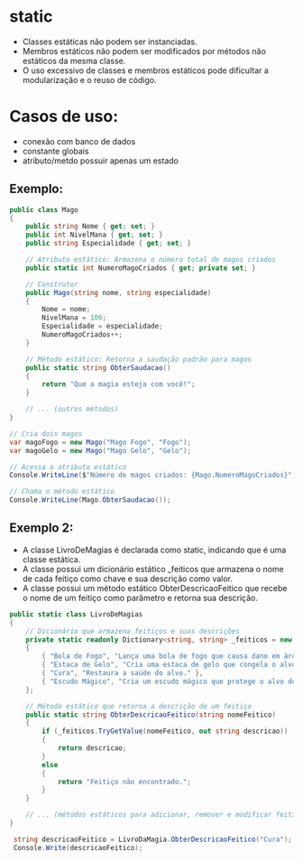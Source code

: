 # static
- Classes estáticas não podem ser instanciadas.
- Membros estáticos não podem ser modificados por métodos não estáticos da mesma classe.
- O uso excessivo de classes e membros estáticos pode dificultar a modularização e o reuso de código.

# Casos de uso:
- conexão com banco de dados
- constante globais
- atributo/metdo possuir apenas um estado
## Exemplo:

```c#
public class Mago
{
    public string Nome { get; set; }
    public int NivelMana { get; set; }
    public string Especialidade { get; set; }

    // Atributo estático: Armazena o número total de magos criados
    public static int NumeroMagoCriados { get; private set; }

    // Construtor
    public Mago(string nome, string especialidade)
    {
        Nome = nome;
        NivelMana = 100;
        Especialidade = especialidade;
        NumeroMagoCriados++;
    }

    // Método estático: Retorna a saudação padrão para magos
    public static string ObterSaudacao()
    {
        return "Que a magia esteja com você!";
    }

    // ... (outros métodos)
}

// Cria dois magos
var magoFogo = new Mago("Mago Fogo", "Fogo");
var magoGelo = new Mago("Mago Gelo", "Gelo");

// Acessa o atributo estático
Console.WriteLine($"Número de magos criados: {Mago.NumeroMagoCriados}");

// Chama o método estático
Console.WriteLine(Mago.ObterSaudacao());
```

## Exemplo 2:
- A classe LivroDeMagias é declarada como static, indicando que é uma classe estática.
- A classe possui um dicionário estático _feiticos que armazena o nome de cada feitiço como chave e sua descrição como valor.
- A classe possui um método estático ObterDescricaoFeitico que recebe o nome de um feitiço como parâmetro e retorna sua descrição.
```c#
public static class LivroDeMagias
{
    // Dicionário que armazena feitiços e suas descrições
    private static readonly Dictionary<string, string> _feiticos = new Dictionary<string, string>()
    {
        { "Bola de Fogo", "Lança uma bola de fogo que causa dano em área." },
        { "Estaca de Gelo", "Cria uma estaca de gelo que congela o alvo." },
        { "Cura", "Restaura a saúde do alvo." },
        { "Escudo Mágico", "Cria um escudo mágico que protege o alvo de danos." }
    };

    // Método estático que retorna a descrição de um feitiço
    public static string ObterDescricaoFeitico(string nomeFeitico)
    {
        if (_feiticos.TryGetValue(nomeFeitico, out string descricao))
        {
            return descricao;
        }
        else
        {
            return "Feitiço não encontrado.";
        }
    }

    // ... (métodos estáticos para adicionar, remover e modificar feitiços)
}

 string descricaoFeitico = LivroDaMagia.ObterDescricaoFeitico("Cura");
 Console.Write(descricaoFeitico);
```